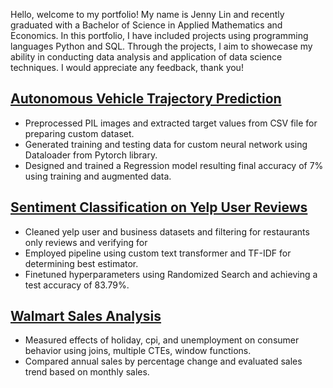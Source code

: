 Hello, welcome to my portfolio! My name is Jenny Lin and recently graduated with a Bachelor of Science in Applied Mathematics and Economics. In this portfolio, I have included projects using programming languages Python and SQL. Through the projects, I aim to showecase my ability in conducting data analysis and application of data science techniques. I would appreciate any feedback, thank you!

## [Autonomous Vehicle Trajectory Prediction](https://github.com/jxlinnn/jxlinnn.github.io/tree/3e21906c027e1fee7ffe6c8c1e4bb8a9552a1996/Autonomous%20Vehicle%20Trajectory%20Prediction)
* Preprocessed PIL images and extracted target values from CSV file for preparing custom dataset.
* Generated training and testing data for custom neural network using Dataloader from Pytorch library. 
* Designed and trained a Regression model resulting final accuracy of 7% using training and augmented data. 

## [Sentiment Classification on Yelp User Reviews](https://github.com/jxlinnn/jxlinnn.github.io/tree/3e21906c027e1fee7ffe6c8c1e4bb8a9552a1996/Sentiment%20Classification)
* Cleaned yelp user and business datasets and filtering for restaurants only reviews and verifying for 
* Employed pipeline using custom text transformer and TF-IDF for determining best estimator.
* Finetuned hyperparameters using Randomized Search and achieving a test accuracy of 83.79%.

## [Walmart Sales Analysis](https://github.com/jxlinnn/jxlinnn.github.io/tree/3e21906c027e1fee7ffe6c8c1e4bb8a9552a1996/Walmart%20Sales)
* Measured effects of holiday, cpi, and unemployment on consumer behavior using joins, multiple CTEs, window functions.
* Compared annual sales by percentage change and evaluated sales trend based on monthly sales. 

